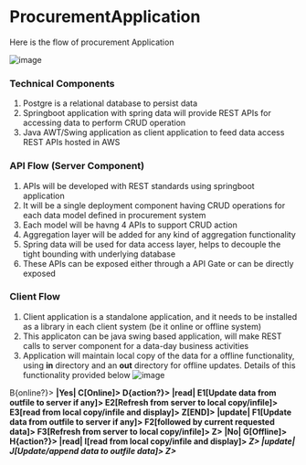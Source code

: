 # ProcurementApplication
Here is the flow of procurement Application

![image](https://user-images.githubusercontent.com/4353354/136660769-cfbe0bd6-71de-47bb-b41e-3df7cf5da647.png)

### Technical Components
1. Postgre is a relational database to persist data
2. Springboot application with spring data will provide REST APIs for accessing data to perform CRUD operation
3. Java AWT/Swing application as client application to feed data access REST APIs hosted in AWS

### API Flow (Server Component)
1. APIs will be developed with REST standards using springboot application
2. It will be a single deployment component having CRUD operations for each data model defined in procurement system
3. Each model will be havng 4 APIs to support CRUD action
4. Aggregation layer will be added for any kind of aggregation functionality
5. Spring data will be used for data access layer, helps to decouple the tight bounding with underlying database 
6. These APIs can be exposed either through a API Gate or can be directly exposed

### Client Flow
1. Client application is a standalone application, and it needs to be installed as a library in each client system (be it online or offline system)
2. This applicaton can be java swing based application, will make REST calls to server component for a data-day business activities
3. Application will maintain local copy of the data for a offline functionality, using <b>in</b> directory and an <b>out</b> directory for offline updates. Details of this functionality provided below
![image](https://user-images.githubusercontent.com/4353354/136665269-1121bd71-2c00-4911-b014-e9c3919de17e.png)


<powered by mermaid>
<graph TD>
<A[client request] --> B{online?}>
<B --> |Yes| C[Online]>
<C --> D{action?}>
<D --> |read| E1[Update data from outfile to server if any]>
<E1 --> E2[Refresh from server to local copy/infile]>
<E2 --> E3[read from local copy/infile and display]>
<E3 --> Z[END]>
<D --> |update| F1[Update data from outfile to server if any]>
<F1 --> F2[followed by current requested data]>
<F2 --> F3[Refresh from server to local copy/infile]>
<F3 --> Z>
<B --> |No| G[Offline]>
<G --> H{action?}>
<H --> |read| I[read from local copy/infile and display]>
<I --> Z>
<H --> |update| J[Update/append data to outfile data]>
<J --> Z>
